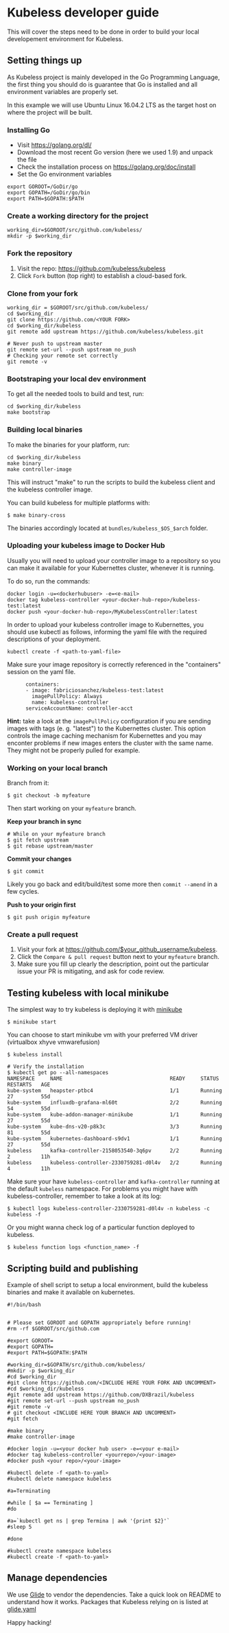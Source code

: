 # Kubeless developer guide

This will cover the steps need to be done in order to build your local
developement environment for Kubeless.

## Setting things up

As Kubeless project is mainly developed in the Go Programming Language, the
first thing you should do is guarantee that Go is installed and all environment
variables are properly set.

In this example we will use Ubuntu Linux 16.04.2 LTS as the target host on
where the project will be built.

### Installing Go

* Visit https://golang.org/dl/
* Download the most recent Go version (here we used 1.9) and unpack the file
* Check the installation process on https://golang.org/doc/install
* Set the Go environment variables

````
export GOROOT=/GoDir/go
export GOPATH=/GoDir/go/bin
export PATH=$GOPATH:$PATH
````

### Create a working directory for the project

````
working_dir=$GOROOT/src/github.com/kubeless/
mkdir -p $working_dir
````

### Fork the repository

1. Visit the repo: https://github.com/kubeless/kubeless
2. Click `Fork` button (top right) to establish a cloud-based fork.

### Clone from your fork

```
working_dir = $GOROOT/src/github.com/kubeless/
cd $working_dir
git clone https://github.com/<YOUR FORK>
cd $working_dir/kubeless
git remote add upstream https://github.com/kubeless/kubeless.git

# Never push to upstream master
git remote set-url --push upstream no_push
# Checking your remote set correctly
git remote -v
```

### Bootstraping your local dev environment

To get all the needed tools to build and test, run:

```
cd $working_dir/kubeless
make bootstrap
```


### Building local binaries

To make the binaries for your platform, run:

```
cd $working_dir/kubeless
make binary
make controller-image
```

This will instruct "make" to run the scripts to build the kubeless client and
the kubeless controller image.

You can build kubeless for multiple platforms with:

```
$ make binary-cross
```

The binaries accordingly located at `bundles/kubeless_$OS_$arch` folder.

### Uploading your kubeless image to Docker Hub

Usually you will need to upload your controller image to a repository so you
can make it available for your Kubernettes cluster, whenever it is running.

To do so, run the commands:

````
docker login -u=<dockerhubuser> -e=<e-mail>
docker tag kubeless-controller <your-docker-hub-repo>/kubeless-test:latest
docker push <your-docker-hub-repo>/MyKubelessController:latest
````
In order to upload your kubeless controller image to Kubernettes, you should
use kubectl as follows, informing the yaml file with the required descriptions
of your deployment.

````
kubectl create -f <path-to-yaml-file>
````
Make sure your image repository is correctly referenced in the "containers"
session on the yaml file.

```
      containers:
      - image: fabriciosanchez/kubeless-test:latest
        imagePullPolicy: Always
        name: kubeless-controller
      serviceAccountName: controller-acct
```

**Hint:** take a look at the `imagePullPolicy` configuration if you are sending
images with tags (e. g. "latest") to the Kubernettes cluster. This option
controls the image caching mechanism for Kubernettes and you may enconter
problems if new images enters the cluster with the same name. They might not be
properly pulled for example.

### Working on your local branch

Branch from it:

```
$ git checkout -b myfeature
```

Then start working on your `myfeature` branch.

**Keep your branch in sync**

```
# While on your myfeature branch
$ git fetch upstream
$ git rebase upstream/master
```

**Commit your changes**

```
$ git commit
```

Likely you go back and edit/build/test some more then `commit --amend` in a few cycles.

**Push to your origin first**

```
$ git push origin myfeature
```

### Create a pull request

1. Visit your fork at https://github.com/$your_github_username/kubeless.
2. Click the `Compare & pull request` button next to your `myfeature` branch.
3. Make sure you fill up clearly the description, point out the particular
   issue your PR is mitigating, and ask for code review.

## Testing kubeless with local minikube

The simplest way to try kubeless is deploying it with
[minikube](https://github.com/kubernetes/minikube)

```
$ minikube start
```

You can choose to start minikube vm with your preferred VM driver (virtualbox
xhyve vmwarefusion)

```
$ kubeless install

# Verify the installation
$ kubectl get po --all-namespaces
NAMESPACE     NAME                                   READY     STATUS    RESTARTS   AGE
kube-system   heapster-ptbc4                         1/1       Running   27         55d
kube-system   influxdb-grafana-ml60t                 2/2       Running   54         55d
kube-system   kube-addon-manager-minikube            1/1       Running   27         55d
kube-system   kube-dns-v20-p8k3c                     3/3       Running   81         55d
kube-system   kubernetes-dashboard-s9dv1             1/1       Running   27         55d
kubeless      kafka-controller-2158053540-3q6pv      2/2       Running   2          11h
kubeless      kubeless-controller-2330759281-d0l4v   2/2       Running   4          11h
```

Make sure your have `kubeless-controller` and `kafka-controller` running at the
default `kubeless` namespace. For problems you might have with
kubeless-controller, remember to take a look at its log:

```
$ kubectl logs kubeless-controller-2330759281-d0l4v -n kubeless -c kubeless -f
```

Or you might wanna check log of a particular function deployed to kubeless.

```
$ kubeless function logs <function_name> -f
```

## Scripting build and publishing

Example of shell script to setup a local environment, build the kubeless
binaries and make it available on kubernetes.

```
#!/bin/bash


# Please set GOROOT and GOPATH appropriately before running!
#rm -rf $GOROOT/src/github.com

#export GOROOT=
#export GOPATH=
#export PATH=$GOPATH:$PATH

#working_dir=$GOPATH/src/github.com/kubeless/
#mkdir -p $working_dir
#cd $working_dir
#git clone https://github.com/<INCLUDE HERE YOUR FORK AND UNCOMMENT>
#cd $working_dir/kubeless
#git remote add upstream https://github.com/DXBrazil/kubeless
#git remote set-url --push upstream no_push
#git remote -v
# git checkout <INCLUDE HERE YOUR BRANCH AND UNCOMMENT>
#git fetch

#make binary
#make controller-image

#docker login -u=<your docker hub user> -e=<your e-mail>
#docker tag kubeless-controller <yourrepo>/<your-image>
#docker push <your repo>/<your-image>

#kubectl delete -f <path-to-yaml>
#kubectl delete namespace kubeless

#a=Terminating

#while [ $a == Terminating ]
#do

#a=`kubectl get ns | grep Termina | awk '{print $2}'`
#sleep 5

#done

#kubectl create namespace kubeless
#kubectl create -f <path-to-yaml>
```
## Manage dependencies

We use [Glide](https://github.com/Masterminds/glide) to vendor the
dependencies. Take a quick look on README to understand how it works. Packages
that Kubeless relying on is listed at
[glide.yaml](https://github.com/kubeless/kubeless/blob/master/glide.yaml)

Happy hacking!
